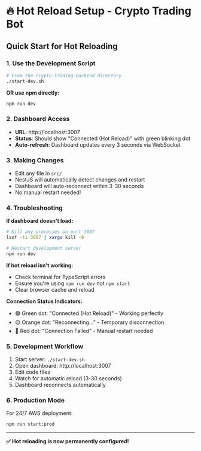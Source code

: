 # 🔥 Hot Reload Setup - Crypto Trading Bot

## Quick Start for Hot Reloading

### 1. Use the Development Script
```bash
# From the crypto-trading-backend directory
./start-dev.sh
```

**OR use npm directly:**
```bash
npm run dev
```

### 2. Dashboard Access
- **URL**: http://localhost:3007
- **Status**: Should show "Connected (Hot Reload)" with green blinking dot
- **Auto-refresh**: Dashboard updates every 3 seconds via WebSocket

### 3. Making Changes
- Edit any file in `src/`
- NestJS will automatically detect changes and restart
- Dashboard will auto-reconnect within 3-30 seconds
- No manual restart needed!

### 4. Troubleshooting

**If dashboard doesn't load:**
```bash
# Kill any processes on port 3007
lsof -ti:3007 | xargs kill -9

# Restart development server
npm run dev
```

**If hot reload isn't working:**
- Check terminal for TypeScript errors
- Ensure you're using `npm run dev` not `npm start`
- Clear browser cache and reload

**Connection Status Indicators:**
- 🟢 Green dot: "Connected (Hot Reload)" - Working perfectly
- 🟡 Orange dot: "Reconnecting..." - Temporary disconnection
- 🔴 Red dot: "Connection Failed" - Manual restart needed

### 5. Development Workflow
1. Start server: `./start-dev.sh`
2. Open dashboard: http://localhost:3007
3. Edit code files
4. Watch for automatic reload (3-30 seconds)
5. Dashboard reconnects automatically

### 6. Production Mode
For 24/7 AWS deployment:
```bash
npm run start:prod
```

---
**✅ Hot reloading is now permanently configured!**